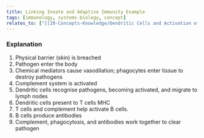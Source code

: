 ```yaml
---
title: Linking Innate and Adaptive Immunity Example
tags: [immunology, systems-biology, concept]
relates_to: ["[[20-Concepts-Knowledge/Dendritic Cells and Activation of Adaptive Immunity.md]]::example_of", "[[20-Concepts-Knowledge/Helper T Cells and B Cell Activation.md]]::example_of", "[[20-Concepts-Knowledge/Complement System and B Cell Activation.md]]::example_of"]
---
```

### Explanation
1. Physical barrier (skin) is breached
2. Pathogen enter the body
3. Chemical mediators cause vasodilation; phagocytes enter tissue to destroy pathogens
4. Complement system is activated
5. Dendritic cells recognise pathogens, becoming activated, and migrate to lymph nodes
6. Dendritic cells present to T cells MHC
7. T cells and complement help activate B cells.
8. B cells produce antibodies
9. Complement, phagocytosis, and antibodies work together to clear pathogen